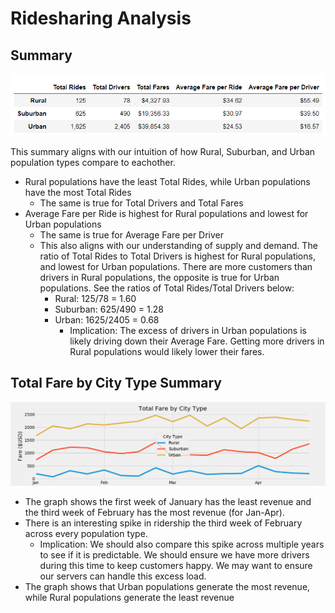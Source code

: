 # Ridesharing Analysis

## Summary
![Population Type Summary](https://github.com/Calistic/PyBer_Analysis/blob/master/Analysis/SummaryDF.PNG)

This summary aligns with our intuition of how Rural, Suburban, and Urban population types compare to eachother.
- Rural populations have the least Total Rides, while Urban populations have the most Total Rides
  - The same is true for Total Drivers and Total Fares
- Average Fare per Ride is highest for Rural populations and lowest for Urban populations
  - The same is true for Average Fare per Driver
  - This also aligns with our understanding of supply and demand. The ratio of Total Rides to Total Drivers is highest for Rural populations, and lowest for Urban populations. There are more customers than drivers in Rural populations, the opposite is true for Urban populations. See the ratios of Total Rides/Total Drivers below:
    - Rural: 125/78 = 1.60
    - Suburban: 625/490 = 1.28
    - Urban: 1625/2405 = 0.68
      - Implication: The excess of drivers in Urban populations is likely driving down their Average Fare. Getting more drivers in Rural populations would likely lower their fares.

## Total Fare by City Type Summary
![Total Fare by City Type](https://github.com/Calistic/PyBer_Analysis/blob/master/Analysis/Total_Fare_by_City_Type.png)

- The graph shows the first week of January has the least revenue and the third week of February has the most revenue (for Jan-Apr).
- There is an interesting spike in ridership the third week of February across every population type.
  - Implication: We should also compare this spike across multiple years to see if it is predictable. We should ensure we have more drivers during this time to keep customers happy. We may want to ensure our servers can handle this excess load.
- The graph shows that Urban populations generate the most revenue, while Rural populations generate the least revenue
